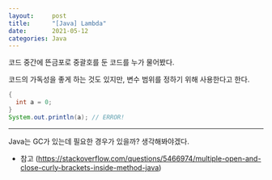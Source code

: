 ```yaml
---
layout:     post
title:      "[Java] Lambda"
date:       2021-05-12
categories: Java
---
```


코드 중간에 뜬금포로 중괄호를 둔 코드를 누가 물어봤다.

코드의 가독성을 좋게 하는 것도 있지만, 변수 범위를 정하기 위해 사용한다고 한다.

```java
{
  int a = 0;
}
System.out.println(a); // ERROR!
```
- - -
Java는 GC가 있는데 필요한 경우가 있을까? 생각해봐야겠다.   

+ 참고
(https://stackoverflow.com/questions/5466974/multiple-open-and-close-curly-brackets-inside-method-java)
